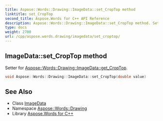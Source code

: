 ```yaml
---
title: Aspose::Words::Drawing::ImageData::set_CropTop method
linktitle: set_CropTop
second_title: Aspose.Words for C++ API Reference
description: Aspose::Words::Drawing::ImageData::set_CropTop method. Setter for Aspose::Words::Drawing::ImageData::get_CropTop in C++.
type: docs
weight: 2700
url: /cpp/aspose.words.drawing/imagedata/set_croptop/
---
```

## ImageData::set_CropTop method


Setter for [Aspose::Words::Drawing::ImageData::get_CropTop](../get_croptop/).

```cpp
void Aspose::Words::Drawing::ImageData::set_CropTop(double value)
```

## See Also

* Class [ImageData](../)
* Namespace [Aspose::Words::Drawing](../../)
* Library [Aspose.Words for C++](../../../)

